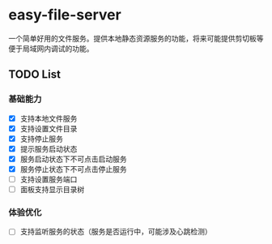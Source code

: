 # easy-file-server

一个简单好用的文件服务。提供本地静态资源服务的功能，将来可能提供剪切板等便于局域网内调试的功能。

## TODO List

### 基础能力
- [x] 支持本地文件服务
- [x] 支持设置文件目录
- [x] 支持停止服务
- [x] 提示服务启动状态
- [x] 服务启动状态下不可点击启动服务
- [x] 服务停止状态下不可点击停止服务
- [ ] 支持设置服务端口
- [ ] 面板支持显示目录树

### 体验优化
- [ ] 支持监听服务的状态（服务是否运行中，可能涉及心跳检测）
